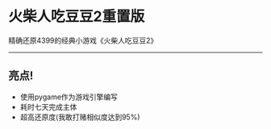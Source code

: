 # 火柴人吃豆豆2重置版
精确还原4399的经典小游戏《火柴人吃豆豆2》

---

## 亮点!
- 使用pygame作为游戏引擎编写
- 耗时七天完成主体
- 超高还原度(我敢打赌相似度达到95%)
